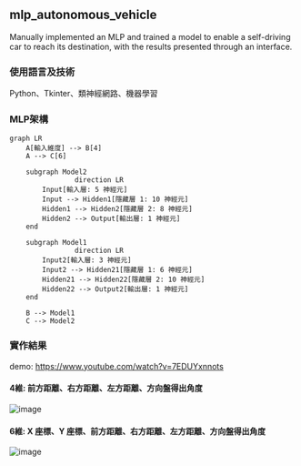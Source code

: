 ## mlp_autonomous_vehicle
Manually implemented an MLP and trained a model to enable a self-driving car to reach its destination, with the results presented through an interface.
### 使用語言及技術
Python、Tkinter、類神經網路、機器學習
### MLP架構
```mermaid
graph LR
    A[輸入維度] --> B[4]
    A --> C[6]

    subgraph Model2
				direction LR
        Input[輸入層: 5 神經元]
        Input --> Hidden1[隱藏層 1: 10 神經元]
        Hidden1 --> Hidden2[隱藏層 2: 8 神經元]
        Hidden2 --> Output[輸出層: 1 神經元]
    end

    subgraph Model1
				direction LR
        Input2[輸入層: 3 神經元]
        Input2 --> Hidden21[隱藏層 1: 6 神經元]
        Hidden21 --> Hidden22[隱藏層 2: 10 神經元]
        Hidden22 --> Output2[輸出層: 1 神經元]
    end

    B --> Model1
    C --> Model2
```

### 實作結果
demo: https://www.youtube.com/watch?v=7EDUYxnnots

#### 4維: 前方距離、右方距離、左方距離、方向盤得出角度 
![image](https://github.com/user-attachments/assets/77502ed6-5cdc-4d01-a134-659a89f1d3a8)

#### 6維: X 座標、Y 座標、前方距離、右方距離、左方距離、方向盤得出角度
![image](https://github.com/user-attachments/assets/0132aada-aa69-4b5a-a060-39c23582536a)

